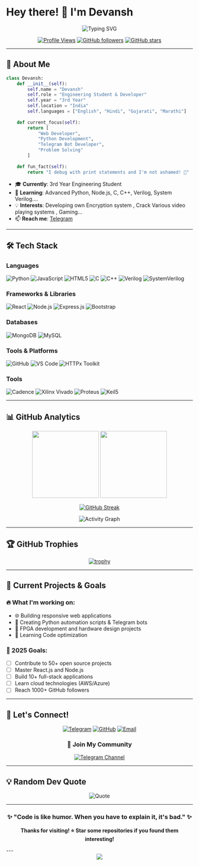 # Hey there! 👋 I'm Devansh

<div align="center">
  
![Typing SVG](https://readme-typing-svg.herokuapp.com/?lines=Welcome+to+my+GitHub+Profile!;3rd+Year+Engineering+Student&font=Fira%20Code&center=true&width=440&height=45&color=f75c7e&vCenter=true&size=22)

[![Profile Views](https://komarev.com/ghpvc/?username=Devansh2027&label=Profile%20views&color=0e75b6&style=flat)](https://github.com/Devansh2027)
[![GitHub followers](https://img.shields.io/github/followers/Devansh2027?label=Followers&style=social)](https://github.com/Devansh2027?tab=followers)
[![GitHub stars](https://img.shields.io/github/stars/Devansh2027?label=Stars&style=social)](https://github.com/Devansh2027)

</div>

---

## 🚀 About Me

```python
class Devansh:
    def __init__(self):
        self.name = "Devansh"
        self.role = "Engineering Student & Developer"
        self.year = "3rd Year"
        self.location = "India"
        self.languages = ["English", "Hindi", "Gujarati", "Marathi"]
        
    def current_focus(self):
        return [
            "Web Developer",
            "Python Development",
            "Telegram Bot Developer",
            "Problem Solving"
        ]
    
    def fun_fact(self):
        return "I debug with print statements and I'm not ashamed! 🐛"
```

- 🎓 **Currently**: 3rd Year Engineering Student
- 🌱 **Learning**: Advanced Python, Node.js, C, C++, Verilog, System Verilog....
- 💡 **Interests**: Developing own Encryption system , Crack Various video playing systems , Gaming...
- 📫 **Reach me**: [Telegram](https://t.me/THE_ROMEO_CONTACT_BOT)

---

## 🛠️ Tech Stack

### Languages
![Python](https://img.shields.io/badge/Python-3776AB?style=for-the-badge&logo=python&logoColor=white)
![JavaScript](https://img.shields.io/badge/JavaScript-F7DF1E?style=for-the-badge&logo=javascript&logoColor=black)
![HTML5](https://img.shields.io/badge/HTML5-E34F26?style=for-the-badge&logo=html5&logoColor=white)
![C](https://img.shields.io/badge/C-00599C?style=for-the-badge&logo=c&logoColor=white)
![C++](https://img.shields.io/badge/C++-00599C?style=for-the-badge&logo=c%2B%2B&logoColor=white)
![Verilog](https://img.shields.io/badge/Verilog-FF6B6B?style=for-the-badge&logo=verilog&logoColor=white)
![SystemVerilog](https://img.shields.io/badge/SystemVerilog-4ECDC4?style=for-the-badge&logo=systemverilog&logoColor=white)

### Frameworks & Libraries
![React](https://img.shields.io/badge/React-20232A?style=for-the-badge&logo=react&logoColor=61DAFB)
![Node.js](https://img.shields.io/badge/Node.js-43853D?style=for-the-badge&logo=node.js&logoColor=white)
![Express.js](https://img.shields.io/badge/Express.js-404D59?style=for-the-badge)
![Bootstrap](https://img.shields.io/badge/Bootstrap-563D7C?style=for-the-badge&logo=bootstrap&logoColor=white)

### Databases
![MongoDB](https://img.shields.io/badge/MongoDB-4EA94B?style=for-the-badge&logo=mongodb&logoColor=white)
![MySQL](https://img.shields.io/badge/MySQL-00000F?style=for-the-badge&logo=mysql&logoColor=white)

### Tools & Platforms
![GitHub](https://img.shields.io/badge/GitHub-100000?style=for-the-badge&logo=github&logoColor=white)
![VS Code](https://img.shields.io/badge/VS_Code-007ACC?style=for-the-badge&logo=visual-studio-code&logoColor=white)
![HTTPx Toolkit](https://img.shields.io/badge/HTTPx_Toolkit-FF4081?style=for-the-badge&logo=http&logoColor=white)

### Tools
![Cadence](https://img.shields.io/badge/Cadence-FF6B35?style=for-the-badge&logo=cadence&logoColor=white)
![Xilinx Vivado](https://img.shields.io/badge/Xilinx_Vivado-E31E24?style=for-the-badge&logo=xilinx&logoColor=white)
![Proteus](https://img.shields.io/badge/Proteus-1976D2?style=for-the-badge&logo=proteus&logoColor=white)
![Keil5](https://img.shields.io/badge/Keil5-326CE5?style=for-the-badge&logo=arm&logoColor=white)

---

## 📊 GitHub Analytics

<div align="center">
  
<img height="180em" src="https://github-readme-stats.vercel.app/api?username=Devansh2027&show_icons=true&theme=radical&include_all_commits=true&count_private=true"/>
<img height="180em" src="https://github-readme-stats.vercel.app/api/top-langs/?username=Devansh2027&layout=compact&langs_count=8&theme=radical"/>

</div>

<div align="center">
  
[![GitHub Streak](https://streak-stats.demolab.com/?user=Devansh2027&theme=radical)](https://git.io/streak-stats)

</div>

<div align="center">
  
![Activity Graph](https://github-readme-activity-graph.vercel.app/graph?username=Devansh2027&theme=redical)

</div>

---

## 🏆 GitHub Trophies

<div align="center">
  
[![trophy](https://github-profile-trophy.vercel.app/?username=Devansh2027&theme=radical&no-frame=false&no-bg=true&margin-w=4)](https://github.com/Devansh2027)

</div>

---

## 🎯 Current Projects & Goals

### 🔥 What I'm working on:
- 🌐 Building responsive web applications
- 🤖 Creating Python automation scripts & Telegram bots
- 🔧 FPGA development and hardware design projects
- 📱 Learning Code optimization

### 🎯 2025 Goals:
- [ ] Contribute to 50+ open source projects
- [ ] Master React.js and Node.js
- [ ] Build 10+ full-stack applications
- [ ] Learn cloud technologies (AWS/Azure)
- [ ] Reach 1000+ GitHub followers

---



## 🤝 Let's Connect!

<div align="center">

[![Telegram](https://img.shields.io/badge/Telegram-2CA5E0?style=for-the-badge&logo=telegram&logoColor=white)](https://t.me/THE_ROMEO_CONTACT_BOT)
[![GitHub](https://img.shields.io/badge/GitHub-100000?style=for-the-badge&logo=github&logoColor=white)](https://github.com/Devansh2027)
[![Email](https://img.shields.io/badge/Email-D14836?style=for-the-badge&logo=gmail&logoColor=white)](mailto:your.email@gmail.com)

### 🌟 Join My Community
[![Telegram Channel](https://img.shields.io/badge/Join%20Channel-2CA5E0?style=for-the-badge&logo=telegram&logoColor=white)](https://t.me/TEAM_SILENT_KING)

</div>

---

## 💡 Random Dev Quote

<div align="center">
  
![Quote](https://quotes-github-readme.vercel.app/api?type=horizontal&theme=radical)

</div>

---





<div align="center">
  
### ✨ "Code is like humor. When you have to explain it, it's bad." ✨

**Thanks for visiting! ⭐ Star some repositories if you found them interesting!**

</div>
---

<div align="center">
  <img src="https://capsule-render.vercel.app/api?type=waving&color=gradient&height=100&section=footer"/>
</div>
